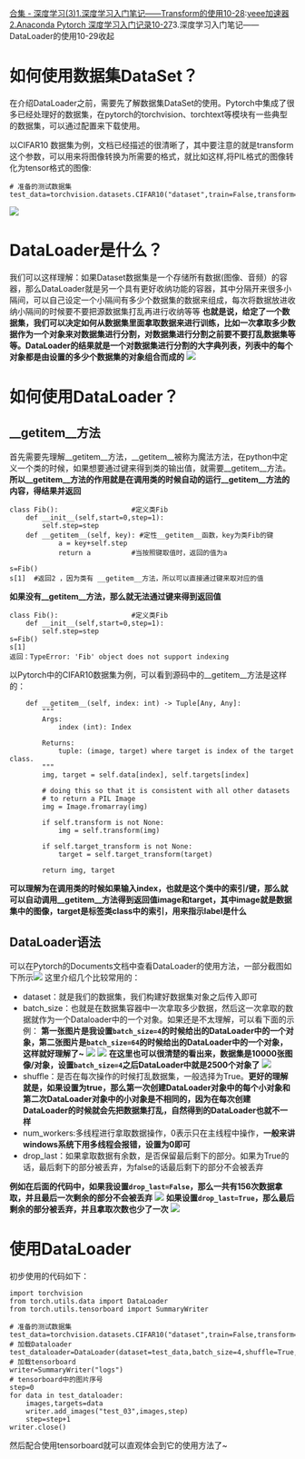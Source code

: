 [合集 \- 深度学习(3\)](https://github.com)[1\.深度学习入门笔记——Transform的使用10\-28](https://github.com/cyMessi/p/18509826):[veee加速器](https://youhaochi.com)[2\.Anaconda Pytorch 深度学习入门记录10\-27](https://github.com/cyMessi/p/18507890)3\.深度学习入门笔记——DataLoader的使用10\-29收起
# 如何使用数据集DataSet？


在介绍DataLoader之前，需要先了解数据集DataSet的使用。Pytorch中集成了很多已经处理好的数据集，在pytorch的torchvision、torchtext等模块有一些典型的数据集，可以通过配置来下载使用。


以CIFAR10 数据集为例，文档已经描述的很清晰了，其中要注意的就是transform这个参数，可以用来将图像转换为所需要的格式，就比如这样,将PIL格式的图像转化为tensor格式的图像:



```
# 准备的测试数据集
test_data=torchvision.datasets.CIFAR10("dataset",train=False,transform=torchvision.transforms.ToTensor(),download=True)

```

![](https://img2024.cnblogs.com/blog/3512745/202410/3512745-20241029184734793-1162126336.png)


# DataLoader是什么？


我们可以这样理解：如果Dataset数据集是一个存储所有数据(图像、音频）的容器，那么DataLoader就是另一个具有更好收纳功能的容器，其中分隔开来很多小隔间，可以自己设定一个小隔间有多少个数据集的数据来组成，每次将数据放进收纳小隔间的时候要不要把源数据集打乱再进行收纳等等
**也就是说，给定了一个数据集，我们可以决定如何从数据集里面拿取数据来进行训练，比如一次拿取多少数据作为一个对象来对数据集进行分割，对数据集进行分割之前要不要打乱数据集等等。DataLoader的结果就是一个对数据集进行分割的大字典列表，列表中的每个对象都是由设置的多少个数据集的对象组合而成的**
![](https://img2024.cnblogs.com/blog/3512745/202410/3512745-20241029181421121-771396211.png)


# 如何使用DataLoader？


## \_\_getitem\_\_方法


首先需要先理解\_\_getitem\_\_方法，\_\_getitem\_\_被称为魔法方法，在python中定义一个类的时候，如果想要通过键来得到类的输出值，就需要\_\_getitem\_\_方法。**所以\_\_getitem\_\_方法的作用就是在调用类的时候自动的运行\_\_getitem\_\_方法的内容，得结果并返回**



```
class Fib():                  #定义类Fib
    def __init__(self,start=0,step=1):
        self.step=step
    def __getitem__(self, key): #定性__getitem__函数，key为类Fib的键
            a = key+self.step
            return a          #当按照键取值时，返回的值为a
 
s=Fib()
s[1]  #返回2 ，因为类有 __getitem__方法，所以可以直接通过键来取对应的值

```

**如果没有\_\_getitem\_\_方法，那么就无法通过键来得到返回值**



```
class Fib():                  #定义类Fib
    def __init__(self,start=0,step=1):
        self.step=step
s=Fib()
s[1] 
返回：TypeError: 'Fib' object does not support indexing

```

以Pytorch中的CIFAR10数据集为例，可以看到源码中的\_\_getitem\_\_方法是这样的：



```
    def __getitem__(self, index: int) -> Tuple[Any, Any]:
        """
        Args:
            index (int): Index

        Returns:
            tuple: (image, target) where target is index of the target class.
        """
        img, target = self.data[index], self.targets[index]

        # doing this so that it is consistent with all other datasets
        # to return a PIL Image
        img = Image.fromarray(img)

        if self.transform is not None:
            img = self.transform(img)

        if self.target_transform is not None:
            target = self.target_transform(target)

        return img, target

```

**可以理解为在调用类的时候如果输入index，也就是这个类中的索引/键，那么就可以自动调用\_\_getitem\_\_方法得到返回值image和target，其中image就是数据集中的图像，target是标签类class中的索引，用来指示label是什么**


## DataLoader语法


可以在Pytorch的Documents文档中查看DataLoader的使用方法，一部分截图如下所示![](https://img2024.cnblogs.com/blog/3512745/202410/3512745-20241029182858207-898712117.png)
这里介绍几个比较常用的：


* dataset：就是我们的数据集，我们构建好数据集对象之后传入即可
* batch\_size：也就是在数据集容器中一次拿取多少数据，然后这一次拿取的数据就作为一个Dataloader中的一个对象。如果还是不太理解，可以看下面的示例：
**第一张图片是我设置`batch_size=4`的时候给出的DataLoader中的一个对象，第二张图片是`batch_size=64`的时候给出的DataLoader中的一个对象，这样就好理解了\~**
![](https://img2024.cnblogs.com/blog/3512745/202410/3512745-20241029191235811-459050770.png)
![](https://img2024.cnblogs.com/blog/3512745/202410/3512745-20241029191247164-1726647168.png)
**在这里也可以很清楚的看出来，数据集是10000张图像/对象，设置`batch_size=4`之后DataLoader中就是2500个对象了**
![](https://img2024.cnblogs.com/blog/3512745/202410/3512745-20241029191546674-1062070960.png)
* shuffle：是否在每次操作的时候打乱数据集，一般选择为True。**更好的理解就是，如果设置为true，那么第一次创建DataLoader对象中的每个小对象和第二次DataLoader对象中的小对象是不相同的，因为在每次创建DataLoader的时候就会先把数据集打乱，自然得到的DataLoader也就不一样**
* num\_workers:多线程进行拿取数据操作，0表示只在主线程中操作，**一般来讲windows系统下用多线程会报错，设置为0即可**
* drop\_last：如果拿取数据有余数，是否保留最后剩下的部分。如果为True的话，最后剩下的部分被丢弃，为false的话最后剩下的部分不会被丢弃


**例如在后面的代码中，如果我设置`drop_last=False`，那么一共有156次数据拿取，并且最后一次剩余的部分不会被丢弃**
![](https://img2024.cnblogs.com/blog/3512745/202410/3512745-20241029190239179-842561283.png)
**如果设置`drop_last=True`，那么最后剩余的部分被丢弃，并且拿取次数也少了一次**
![](https://img2024.cnblogs.com/blog/3512745/202410/3512745-20241029190442155-531330418.png)


# 使用DataLoader


初步使用的代码如下：



```
import torchvision
from torch.utils.data import DataLoader
from torch.utils.tensorboard import SummaryWriter

# 准备的测试数据集
test_data=torchvision.datasets.CIFAR10("dataset",train=False,transform=torchvision.transforms.ToTensor())
# 加载Dataloader
test_dataloader=DataLoader(dataset=test_data,batch_size=4,shuffle=True,num_workers=0,drop_last=True)
# 加载tensorboard
writer=SummaryWriter("logs")
# tensorboard中的图片序号
step=0
for data in test_dataloader:
    images,targets=data
    writer.add_images("test_03",images,step)
    step=step+1
writer.close()

```

然后配合使用tensorboard就可以直观体会到它的使用方法了\~


